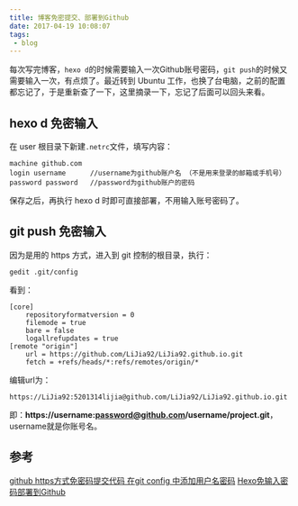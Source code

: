 ```yaml
---
title: 博客免密提交、部署到Github
date: 2017-04-19 10:08:07
tags:
 - blog
---
```


每次写完博客，``hexo d``的时候需要输入一次Github账号密码，``git push``的时候又需要输入一次，有点烦了。最近转到 Ubuntu 工作，也换了台电脑，之前的配置都忘记了，于是重新查了一下，这里摘录一下，忘记了后面可以回头来看。

## hexo d 免密输入
在 user 根目录下新建``.netrc``文件，填写内容：
```
machine github.com
login username      //username为github账户名 （不是用来登录的邮箱或手机号）
password password   //password为github账户的密码
```
保存之后，再执行 hexo d 时即可直接部署，不用输入账号密码了。

<!-- more -->

## git push 免密输入
因为是用的 https 方式，进入到 git 控制的根目录，执行：
```
gedit .git/config
```
看到：
```
[core]
	repositoryformatversion = 0
	filemode = true
	bare = false
	logallrefupdates = true
[remote "origin"]
	url = https://github.com/LiJia92/LiJia92.github.io.git
	fetch = +refs/heads/*:refs/remotes/origin/*
```
编辑url为：
```
https://LiJia92:5201314lijia@github.com/LiJia92/LiJia92.github.io.git
```
即：**https://username:password@github.com/username/project.git**，username就是你账号名。

## 参考
[github https方式免密码提交代码 在git config 中添加用户名密码](http://www.akmumu.com/2015/06/02/360.html)
[Hexo免输入密码部署到Github](http://jianwl.com/2016/04/14/Hexo%E5%85%8D%E8%BE%93%E5%85%A5%E5%AF%86%E7%A0%81%E9%83%A8%E7%BD%B2%E5%88%B0Github/)
